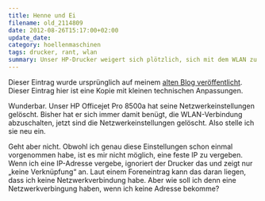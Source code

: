```yaml
---
title: Henne und Ei
filename: old_2114809
date: 2012-08-26T15:17:00+02:00
update_date:
category: hoellenmaschinen
tags: drucker, rant, wlan
summary: Unser HP-Drucker weigert sich plötzlich, sich mit dem WLAN zu verbinden.
---
```

Dieser Eintrag wurde ursprünglich auf meinem [alten Blog veröffentlicht](https://stu.blogger.de/stories/2114809/). Dieser Eintrag hier ist eine Kopie mit kleinen technischen Anpassungen.

Wunderbar. Unser HP Officejet Pro 8500a hat seine Netzwerkeinstellungen gelöscht. Bisher hat er sich immer damit benügt, die WLAN-Verbindung abzuschalten, jetzt sind die Netzwerkeinstellungen gelöscht. Also stelle ich sie neu ein.

Geht aber nicht. Obwohl ich genau diese Einstellungen schon einmal vorgenommen habe, ist es mir nicht möglich, eine feste IP zu vergeben. Wenn ich eine IP-Adresse vergebe, ignoriert der Drucker das und zeigt nur „keine Verknüpfung“ an. Laut einem Foreneintrag kann das daran liegen, dass ich keine Netzwerkverbindung habe. Aber wie soll ich denn eine Netzwerkverbingung haben, wenn ich keine Adresse bekomme?
